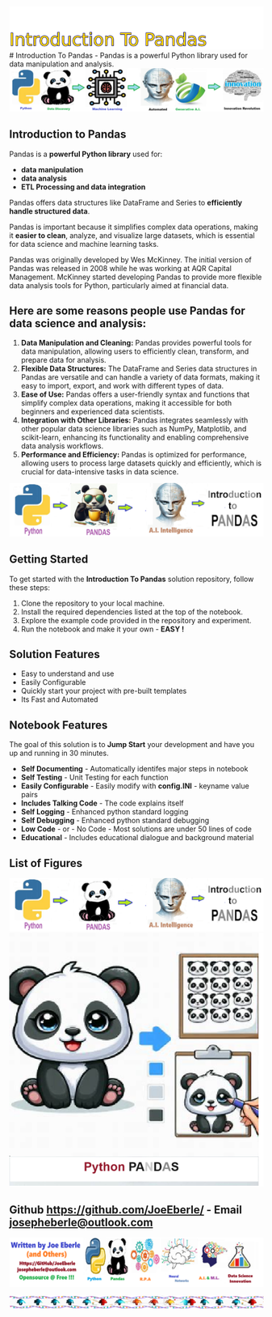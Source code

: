 ![Image image_filename](solution_sign.png)# Introduction To Pandas - Pandas is a powerful Python library used for data manipulation and analysis.![Image image_filename](code.png)
## Introduction to Pandas

Pandas is a **powerful Python library** used for:
- **data manipulation**
- **data analysis**
- **ETL Processing and data integration**

Pandas offers data structures like DataFrame and Series to **efficiently handle structured data**. 

Pandas is important because it simplifies complex data operations, making it **easier to clean**, analyze, and visualize large datasets, which is essential for data science and machine learning tasks.

Pandas was originally developed by Wes McKinney. The initial version of Pandas was released in 2008 while he was working at AQR Capital Management. McKinney started developing Pandas to provide more flexible data analysis tools for Python, particularly aimed at financial data.

##  Here are some reasons people use Pandas for data science and analysis:

1. **Data Manipulation and Cleaning:** Pandas provides powerful tools for data manipulation, allowing users to efficiently clean, transform, and prepare data for analysis.
2. **Flexible Data Structures:** The DataFrame and Series data structures in Pandas are versatile and can handle a variety of data formats, making it easy to import, export, and work with different types of data.
3. **Ease of Use:** Pandas offers a user-friendly syntax and functions that simplify complex data operations, making it accessible for both beginners and experienced data scientists.
4. **Integration with Other Libraries:** Pandas integrates seamlessly with other popular data science libraries such as NumPy, Matplotlib, and scikit-learn, enhancing its functionality and enabling comprehensive data analysis workflows.
5. **Performance and Efficiency:** Pandas is optimized for performance, allowing users to process large datasets quickly and efficiently, which is crucial for data-intensive tasks in data science.

![Image image_filename](sample.png)
## Getting Started
To get started with the **Introduction To Pandas** solution repository, follow these steps:
1. Clone the repository to your local machine.
2. Install the required dependencies listed at the top of the notebook.
3. Explore the example code provided in the repository and experiment.
4. Run the notebook and make it your own - **EASY !**
    
## Solution Features
- Easy to understand and use  
- Easily Configurable 
- Quickly start your project with pre-built templates
- Its Fast and Automated

## Notebook Features

The goal of this solution is to **Jump Start** your development and have you up and running in 30 minutes. 

- **Self Documenting** - Automatically identifes major steps in notebook 
- **Self Testing** - Unit Testing for each function
- **Easily Configurable** - Easily modify with **config.INI** - keyname value pairs
- **Includes Talking Code** - The code explains itself 
- **Self Logging** - Enhanced python standard logging   
- **Self Debugging** - Enhanced python standard debugging
- **Low Code** - or - No Code  - Most solutions are under 50 lines of code
- **Educational** - Includes educational dialogue and background material
    
## List of Figures
 ![additional_image](introduction_to_pandas.png)  <br>![additional_image](pandas.png)  <br>
    

## Github https://github.com/JoeEberle/ - Email  josepheberle@outlook.com 
    
![Developer](developer.png)

![Brand](brand.png)
    